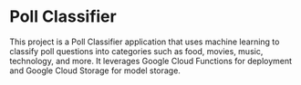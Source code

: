 # Poll Classifier

This project is a Poll Classifier application that uses machine learning to classify poll questions into categories such as food, movies, music, technology, and more. It leverages Google Cloud Functions for deployment and Google Cloud Storage for model storage.

